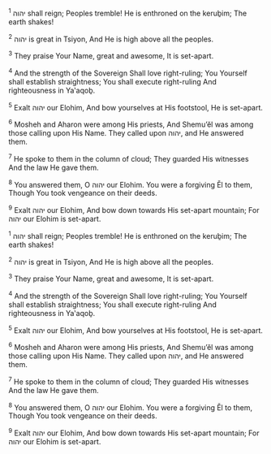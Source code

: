 <sup>1</sup> יהוה shall reign; Peoples tremble! He is enthroned on the keruḇim; The earth shakes!

<sup>2</sup> יהוה is great in Tsiyon, And He is high above all the peoples.

<sup>3</sup> They praise Your Name, great and awesome, It is set-apart.

<sup>4</sup> And the strength of the Sovereign Shall love right-ruling; You Yourself shall establish straightness; You shall execute right-ruling And righteousness in Ya‛aqoḇ.

<sup>5</sup> Exalt יהוה our Elohim, And bow yourselves at His footstool, He is set-apart.

<sup>6</sup> Mosheh and Aharon were among His priests, And Shemu’ĕl was among those calling upon His Name. They called upon יהוה, and He answered them.

<sup>7</sup> He spoke to them in the column of cloud; They guarded His witnesses And the law He gave them.

<sup>8</sup> You answered them, O יהוה our Elohim. You were a forgiving Ĕl to them, Though You took vengeance on their deeds.

<sup>9</sup> Exalt יהוה our Elohim, And bow down towards His set-apart mountain; For יהוה our Elohim is set-apart.

<sup>1</sup> יהוה shall reign; Peoples tremble! He is enthroned on the keruḇim; The earth shakes!

<sup>2</sup> יהוה is great in Tsiyon, And He is high above all the peoples.

<sup>3</sup> They praise Your Name, great and awesome, It is set-apart.

<sup>4</sup> And the strength of the Sovereign Shall love right-ruling; You Yourself shall establish straightness; You shall execute right-ruling And righteousness in Ya‛aqoḇ.

<sup>5</sup> Exalt יהוה our Elohim, And bow yourselves at His footstool, He is set-apart.

<sup>6</sup> Mosheh and Aharon were among His priests, And Shemu’ĕl was among those calling upon His Name. They called upon יהוה, and He answered them.

<sup>7</sup> He spoke to them in the column of cloud; They guarded His witnesses And the law He gave them.

<sup>8</sup> You answered them, O יהוה our Elohim. You were a forgiving Ĕl to them, Though You took vengeance on their deeds.

<sup>9</sup> Exalt יהוה our Elohim, And bow down towards His set-apart mountain; For יהוה our Elohim is set-apart.

